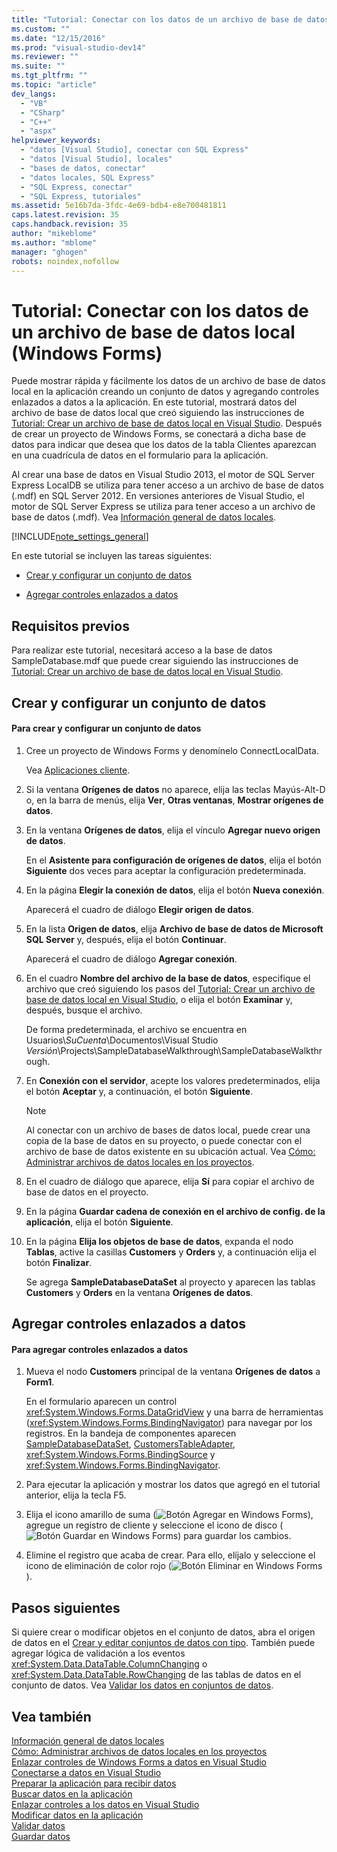 ```yaml
---
title: "Tutorial: Conectar con los datos de un archivo de base de datos local (Windows Forms) | Microsoft Docs"
ms.custom: ""
ms.date: "12/15/2016"
ms.prod: "visual-studio-dev14"
ms.reviewer: ""
ms.suite: ""
ms.tgt_pltfrm: ""
ms.topic: "article"
dev_langs: 
  - "VB"
  - "CSharp"
  - "C++"
  - "aspx"
helpviewer_keywords: 
  - "datos [Visual Studio], conectar con SQL Express"
  - "datos [Visual Studio], locales"
  - "bases de datos, conectar"
  - "datos locales, SQL Express"
  - "SQL Express, conectar"
  - "SQL Express, tutoriales"
ms.assetid: 5e16b7da-3fdc-4e69-bdb4-e8e700481811
caps.latest.revision: 35
caps.handback.revision: 35
author: "mikeblome"
ms.author: "mblome"
manager: "ghogen"
robots: noindex,nofollow
---
```

# Tutorial: Conectar con los datos de un archivo de base de datos local (Windows Forms)
Puede mostrar rápida y fácilmente los datos de un archivo de base de datos local en la aplicación creando un conjunto de datos y agregando controles enlazados a datos a la aplicación.  En este tutorial, mostrará datos del archivo de base de datos local que creó siguiendo las instrucciones de [Tutorial: Crear un archivo de base de datos local en Visual Studio](../data-tools/create-a-sql-database-by-using-a-designer.md).  Después de crear un proyecto de Windows Forms, se conectará a dicha base de datos para indicar que desea que los datos de la tabla Clientes aparezcan en una cuadrícula de datos en el formulario para la aplicación.  
  
 Al crear una base de datos en Visual Studio 2013, el motor de SQL Server Express LocalDB se utiliza para tener acceso a un archivo de base de datos \(.mdf\) en SQL Server 2012.  En versiones anteriores de Visual Studio, el motor de SQL Server Express se utiliza para tener acceso a un archivo de base de datos \(.mdf\).  Vea [Información general de datos locales](../data-tools/local-data-overview.md).  
  
 [!INCLUDE[note_settings_general](../data-tools/includes/note_settings_general_md.md)]  
  
 En este tutorial se incluyen las tareas siguientes:  
  
-   [Crear y configurar un conjunto de datos](../data-tools/walkthrough-connecting-to-data-in-a-local-database-file-windows-forms.md#BKMK_CreateDataset)  
  
-   [Agregar controles enlazados a datos](../data-tools/walkthrough-connecting-to-data-in-a-local-database-file-windows-forms.md#BKMK_AddCtrls)  
  
## Requisitos previos  
 Para realizar este tutorial, necesitará acceso a la base de datos SampleDatabase.mdf que puede crear siguiendo las instrucciones de [Tutorial: Crear un archivo de base de datos local en Visual Studio](../data-tools/create-a-sql-database-by-using-a-designer.md).  
  
##  <a name="BKMK_CreateDataset"></a> Crear y configurar un conjunto de datos  
  
#### Para crear y configurar un conjunto de datos  
  
1.  Cree un proyecto de Windows Forms y denomínelo ConnectLocalData.  
  
     Vea [Aplicaciones cliente](../Topic/Developing%20Client%20Applications%20with%20the%20.NET%20Framework.md).  
  
2.  Si la ventana **Orígenes de datos** no aparece, elija las teclas Mayús\-Alt\-D o, en la barra de menús, elija **Ver**, **Otras ventanas**, **Mostrar orígenes de datos**.  
  
3.  En la ventana **Orígenes de datos**, elija el vínculo **Agregar nuevo origen de datos**.  
  
     En el **Asistente para configuración de orígenes de datos**, elija el botón **Siguiente** dos veces para aceptar la configuración predeterminada.  
  
4.  En la página **Elegir la conexión de datos**, elija el botón **Nueva conexión**.  
  
     Aparecerá el cuadro de diálogo **Elegir origen de datos**.  
  
5.  En la lista **Origen de datos**, elija **Archivo de base de datos de Microsoft SQL Server** y, después, elija el botón **Continuar**.  
  
     Aparecerá el cuadro de diálogo **Agregar conexión**.  
  
6.  En el cuadro **Nombre del archivo de la base de datos**, especifique el archivo que creó siguiendo los pasos del [Tutorial: Crear un archivo de base de datos local en Visual Studio](../data-tools/create-a-sql-database-by-using-a-designer.md), o elija el botón **Examinar** y, después, busque el archivo.  
  
     De forma predeterminada, el archivo se encuentra en Usuarios\\*SuCuenta*\\Documentos\\Visual Studio *Versión*\\Projects\\SampleDatabaseWalkthrough\\SampleDatabaseWalkthrough.  
  
7.  En **Conexión con el servidor**, acepte los valores predeterminados, elija el botón **Aceptar** y, a continuación, el botón **Siguiente**.  
  
    > [!NOTE]
    >  Al conectar con un archivo de bases de datos local, puede crear una copia de la base de datos en su proyecto, o puede conectar con el archivo de base de datos existente en su ubicación actual.  Vea [Cómo: Administrar archivos de datos locales en los proyectos](../data-tools/how-to-manage-local-data-files-in-your-project.md).  
  
8.  En el cuadro de diálogo que aparece, elija **Sí** para copiar el archivo de base de datos en el proyecto.  
  
9. En la página **Guardar cadena de conexión en el archivo de config. de la aplicación**, elija el botón **Siguiente**.  
  
10. En la página **Elija los objetos de base de datos**, expanda el nodo **Tablas**, active la casillas **Customers** y **Orders** y, a continuación elija el botón **Finalizar**.  
  
     Se agrega **SampleDatabaseDataSet** al proyecto y aparecen las tablas **Customers** y **Orders** en la ventana **Orígenes de datos**.  
  
##  <a name="BKMK_AddCtrls"></a> Agregar controles enlazados a datos  
  
#### Para agregar controles enlazados a datos  
  
1.  Mueva el nodo **Customers** principal de la ventana **Orígenes de datos** a **Form1**.  
  
     En el formulario aparecen un control <xref:System.Windows.Forms.DataGridView> y una barra de herramientas \(<xref:System.Windows.Forms.BindingNavigator>\) para navegar por los registros.  En la bandeja de componentes aparecen [SampleDatabaseDataSet](../data-tools/dataset-tools-in-visual-studio.md), [CustomersTableAdapter](../data-tools/tableadapter-overview.md), <xref:System.Windows.Forms.BindingSource> y <xref:System.Windows.Forms.BindingNavigator>.  
  
2.  Para ejecutar la aplicación y mostrar los datos que agregó en el tutorial anterior, elija la tecla F5.  
  
3.  Elija el icono amarillo de suma \(![Botón Agregar en Windows Forms](../data-tools/media/addrecord.png "AddRecord")\), agregue un registro de cliente y seleccione el icono de disco \(![Botón Guardar en Windows Forms](../data-tools/media/saveinwf.png "SaveInWF")\) para guardar los cambios.  
  
4.  Elimine el registro que acaba de crear. Para ello, elíjalo y seleccione el icono de eliminación de color rojo \(![Botón Eliminar en Windows Forms](../data-tools/media/deleterecord.png "DeleteRecord")\).  
  
## Pasos siguientes  
 Si quiere crear o modificar objetos en el conjunto de datos, abra el origen de datos en el [Crear y editar conjuntos de datos con tipo](../data-tools/creating-and-editing-typed-datasets.md).  También puede agregar lógica de validación a los eventos <xref:System.Data.DataTable.ColumnChanging> o <xref:System.Data.DataTable.RowChanging> de las tablas de datos en el conjunto de datos.  Vea [Validar los datos en conjuntos de datos](../data-tools/validate-data-in-datasets.md).  
  
## Vea también  
 [Información general de datos locales](../data-tools/local-data-overview.md)   
 [Cómo: Administrar archivos de datos locales en los proyectos](../data-tools/how-to-manage-local-data-files-in-your-project.md)   
 [Enlazar controles de Windows Forms a datos en Visual Studio](../data-tools/bind-windows-forms-controls-to-data-in-visual-studio.md)   
 [Conectarse a datos en Visual Studio](../data-tools/connecting-to-data-in-visual-studio.md)   
 [Preparar la aplicación para recibir datos](../Topic/Preparing%20Your%20Application%20to%20Receive%20Data.md)   
 [Buscar datos en la aplicación](../data-tools/fetching-data-into-your-application.md)   
 [Enlazar controles a los datos en Visual Studio](../data-tools/bind-controls-to-data-in-visual-studio.md)   
 [Modificar datos en la aplicación](../data-tools/editing-data-in-your-application.md)   
 [Validar datos](../Topic/Validating%20Data.md)   
 [Guardar datos](../data-tools/saving-data.md)